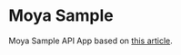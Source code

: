 # Moya Sample

Moya Sample API App based on [this article](https://qiita.com/kouheiszk/items/46e9a233d9bb227c3b1d).
